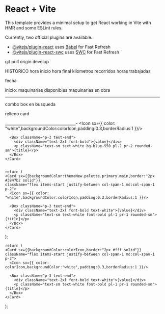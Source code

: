 # React + Vite

This template provides a minimal setup to get React working in Vite with HMR and some ESLint rules.

Currently, two official plugins are available:

- [@vitejs/plugin-react](https://github.com/vitejs/vite-plugin-react/blob/main/packages/plugin-react/README.md) uses [Babel](https://babeljs.io/) for Fast Refresh
- [@vitejs/plugin-react-swc](https://github.com/vitejs/vite-plugin-react-swc) uses [SWC](https://swc.rs/) for Fast Refresh
 `

 git pull origin develop

HISTORICO
 hora inicio 
 hora final
 kilometros recorridos
 horas trabajadas
 
 fecha


 inicio:
 maquinarias disponibles
 maquinarias en obra
_____________________
 combo box en busqueda


relleno card 

____________________________________-
<Card className="flex border border-gray-300 items-center justify-between col-span-1 md:col-span-1 pr-3 pl-3">
      <Icon sx={{ color: "white",backgroundColor:colorIcon,padding:0.3,borderRadius:1 }}/>

      <Box className="p-3 text-end">
        <div className="text-2xl font-bold">{value}</div>
        <p className="text-sm text-white bg-blue-950 pl-2 pr-2 rounded-sm">{title}</p>
      </Box>
    </Card>
    
    
    return (
    <Card sx={{backgroundColor:themeNew.palette.primary.main,border:"2px #3847b2 solid"}} 
    className="flex items-start justify-between col-span-1 md:col-span-1 p-2">
      <Icon sx={{ color: "white",backgroundColor:colorIcon,padding:0.3,borderRadius:1 }}/>

      <Box className="p-3 text-end">
        <div className="text-2xl font-bold text-white">{value}</div>
        <p className="text-sm text-white font-bold pl-1 pr-1 rounded-sm">{title}</p>
      </Box>
    </Card>
  );
  
  
    return (
    <Card sx={{backgroundColor:colorIcon,border:"2px #fff solid"}} 
    className="flex items-start justify-between col-span-1 md:col-span-1 p-2">
      <Icon sx={{ color: colorIcon,backgroundColor:"white",padding:0.3,borderRadius:1 }}/>

      <Box className="p-3 text-end">
        <div className="text-2xl font-bold text-white">{value}</div>
        <p className="text-sm text-white font-bold pl-1 pr-1 rounded-sm">{title}</p>
      </Box>
    </Card>
  );